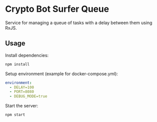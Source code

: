 # Crypto Bot Surfer Queue

Service for managing a queue of tasks with a delay between them using RxJS.

## Usage

Install dependencies:

```sh
npm install
```

Setup environment (example for docker-compose.yml):

```yml
environment:
  - DELAY=100
  - PORT=8080
  - DEBUG_MODE=true
```

Start the server:

```js
npm start
```
